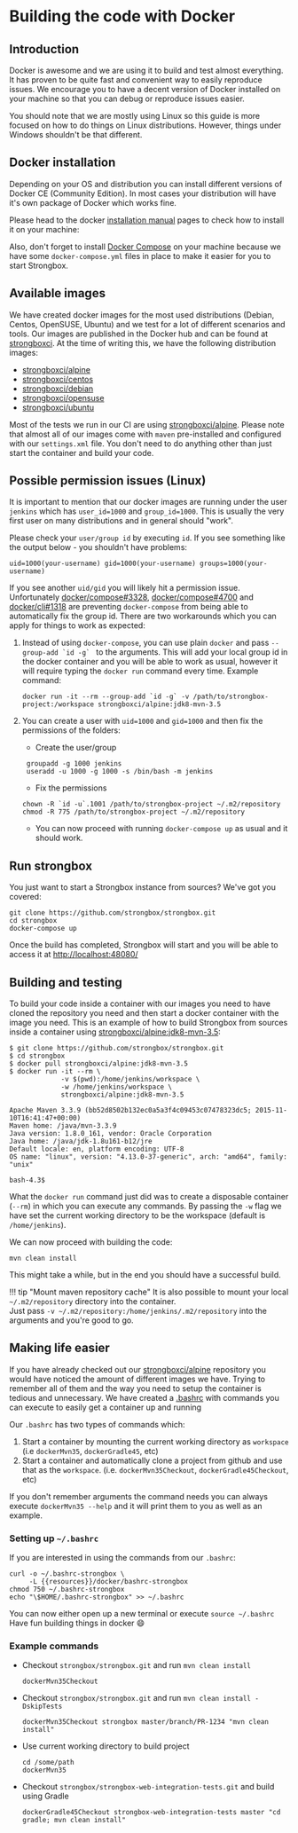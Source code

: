 # Building the code with Docker

## Introduction

Docker is awesome and we are using it to build and test almost everything. 
It has proven to be quite fast and convenient way to easily reproduce issues.
We encourage you to have a decent version of Docker installed on your machine 
so that you can debug or reproduce issues easier.

You should note that we are mostly using Linux so this guide is more focused on how to do things on Linux distributions.
However, things under Windows shouldn't be that different.

## Docker installation

Depending on your OS and distribution you can install different versions of Docker CE (Community Edition).
In most cases your distribution will have it's own package of Docker which works fine. 

Please head to the docker [installation manual](https://docs.docker.com/install/) pages to check how to install it on your machine:

Also, don't forget to install [Docker Compose](https://docs.docker.com/compose/install/) on your machine 
because we have some `docker-compose.yml` files in place to make it easier for you to start Strongbox.

## Available images

We have created docker images for the most used distributions (Debian, Centos, OpenSUSE, Ubuntu) and we 
test for a lot of different scenarios and tools. Our images are published in the Docker hub
and can be found at [strongboxci](https://hub.docker.com/r/strongboxci/). At the time of writing this, we have the 
following distribution images:

* [strongboxci/alpine]
* [strongboxci/centos]
* [strongboxci/debian]
* [strongboxci/opensuse]
* [strongboxci/ubuntu]

Most of the tests we run in our CI are using [strongboxci/alpine]. Please note that almost all of our images come 
with `maven` pre-installed and configured with our `settings.xml` file. You don't need to do anything other than
just start the container and build your code.

## Possible permission issues (Linux)

It is important to mention that our docker images are running under the user `jenkins` which has `user_id=1000` and 
`group_id=1000`. This is usually the very first user on many distributions and in general should "work".  
  
Please check your `user/group id` by executing `id`. If you see something like the output below - you shouldn't have problems:

```
uid=1000(your-username) gid=1000(your-username) groups=1000(your-username)
```
  
If you see another `uid/gid` you will likely hit a permission issue. Unfortunately [docker/compose#3328][issue-3328], 
[docker/compose#4700][issue-4700] and [docker/cli#1318][issue-1318] are preventing `docker-compose` from being able to 
automatically fix the group id. There are two workarounds which you can apply for things to work as expected:

1. Instead of using `docker-compose`, you can use plain `docker` and pass ```--group-add `id -g` ``` to the arguments. 
   This will add your local group id in the docker container and you will be able to work as usual, however it will 
   require typing the `docker run` command every time. Example command:  
   ```
   docker run -it --rm --group-add `id -g` -v /path/to/strongbox-project:/workspace strongboxci/alpine:jdk8-mvn-3.5
   ```

2. You can create a user with `uid=1000` and `gid=1000` and then fix the permissions of the folders:
    * Create the user/group
     ```
      groupadd -g 1000 jenkins
      useradd -u 1000 -g 1000 -s /bin/bash -m jenkins
     ```
    * Fix the permissions
     ```
     chown -R `id -u`.1001 /path/to/strongbox-project ~/.m2/repository
     chmod -R 775 /path/to/strongbox-project ~/.m2/repository
     ```  
    * You can now proceed with running `docker-compose up` as usual and it should work.
  

## Run strongbox

You just want to start a Strongbox instance from sources? We've got you covered:

```
git clone https://github.com/strongbox/strongbox.git
cd strongbox
docker-compose up
```

Once the build has completed, Strongbox will start and you will be able to access it at [http://localhost:48080/](http://localhost:48080/)

## Building and testing

To build your code inside a container with our images you need to have cloned the repository you need
and then start a docker container with the image you need. This is an example of how to build Strongbox
from sources inside a container using [strongboxci/alpine:jdk8-mvn-3.5]: 

```
$ git clone https://github.com/strongbox/strongbox.git
$ cd strongbox
$ docker pull strongboxci/alpine:jdk8-mvn-3.5
$ docker run -it --rm \
             -v $(pwd):/home/jenkins/workspace \
             -w /home/jenkins/workspace \
             strongboxci/alpine:jdk8-mvn-3.5

Apache Maven 3.3.9 (bb52d8502b132ec0a5a3f4c09453c07478323dc5; 2015-11-10T16:41:47+00:00)
Maven home: /java/mvn-3.3.9
Java version: 1.8.0_161, vendor: Oracle Corporation
Java home: /java/jdk-1.8u161-b12/jre
Default locale: en, platform encoding: UTF-8
OS name: "linux", version: "4.13.0-37-generic", arch: "amd64", family: "unix"

bash-4.3$ 
``` 

What the `docker run` command just did was to create a disposable container (`--rm`) in which you can execute any commands.
By passing the `-w` flag we have set the current working directory to be the workspace (default is `/home/jenkins`).

We can now proceed with building the code: 

```
mvn clean install
```

This might take a while, but in the end you should have a successful build.

!!! tip "Mount maven repository cache"
    It is also possible to mount your local `~/.m2/repository` directory into the container.  
    Just pass `-v ~/.m2/repository:/home/jenkins/.m2/repository` into the arguments and you're good to go. 

## Making life easier

If you have already checked out our [strongboxci/alpine] repository you would have noticed the amount of 
different images we have. Trying to remember all of them and the way you need to setup the container is tedious and 
unnecessary. We have created a [.bashrc]({{resources}}/docker/bashrc-strongbox) with commands you can execute to easily 
get a container up and running

Our `.bashrc` has two types of commands which:

1. Start a container by mounting the current working directory as `workspace` (i.e `dockerMvn35`, `dockerGradle45`, etc)
2. Start a container and automatically clone a project from github and use that as the `workspace`. (i.e. `dockerMvn35Checkout`, `dockerGradle45Checkout`, etc) 

If you don't remember arguments the command needs you can always execute `dockerMvn35 --help` and it will print them to you as well as an example.

### Setting up `~/.bashrc`

If you are interested in using the commands from our `.bashrc`:

```linenums="1"
curl -o ~/.bashrc-strongbox \
     -L {{resources}}/docker/bashrc-strongbox
chmod 750 ~/.bashrc-strongbox
echo "\$HOME/.bashrc-strongbox" >> ~/.bashrc
```

You can now either open up a new terminal or execute `source ~/.bashrc`  
Have fun building things in docker :smile:


### Example commands

* Checkout `strongbox/strongbox.git` and run `mvn clean install`
    ```
    dockerMvn35Checkout
    ```

* Checkout `strongbox/strongbox.git` and run `mvn clean install -DskipTests`
    ```
    dockerMvn35Checkout strongbox master/branch/PR-1234 "mvn clean install"
    ```

* Use current working directory to build project
    ```
    cd /some/path
    dockerMvn35
    ```

* Checkout `strongbox/strongbox-web-integration-tests.git` and build using Gradle
    ```
    dockerGradle45Checkout strongbox-web-integration-tests master "cd gradle; mvn clean install"
    ```


[strongboxci/alpine]: https://hub.docker.com/r/strongboxci/alpine/tags
[strongboxci/alpine:jdk8-mvn-3.5]: https://hub.docker.com/r/strongboxci/alpine/tags 
[strongboxci/centos]: https://hub.docker.com/r/strongboxci/centos/tags
[strongboxci/debian]: https://hub.docker.com/r/strongboxci/debian/tags
[strongboxci/opensuse]: https://hub.docker.com/r/strongboxci/opensuse/tags
[strongboxci/ubuntu]: https://hub.docker.com/r/strongboxci/ubuntu/tags

[issue-1318]: https://github.com/docker/cli/issues/1318
[issue-3328]: https://github.com/docker/compose/issues/3328
[issue-4700]: https://github.com/docker/compose/issues/4700#issuecomment-416714975
